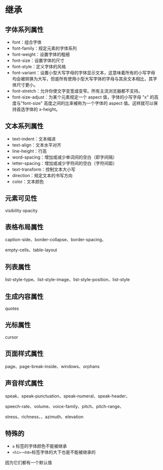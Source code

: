 # 继承

## 字体系列属性

- font：组合字体
- font-family：规定元素的字体系列
- font-weight：设置字体的粗细
- font-size：设置字体的尺寸
- font-style：定义字体的风格
- font-variant：设置小型大写字母的字体显示文本，这意味着所有的小写字母均会被转换为大写，但是所有使用小型大写字体的字母与其余文本相比，其字体尺寸更小。
- font-stretch：允许你使文字变宽或变窄。所有主流浏览器都不支持。
- font-size-adjust：为某个元素规定一个 aspect 值，字体的小写字母 "x" 的高度与"font-size" 高度之间的比率被称为一个字体的 aspect 值。这样就可以保持首选字体的 x-height。

## 文本系列属性

- text-indent：文本缩进
- text-align：文本水平对齐
- line-height：行高
- word-spacing：增加或减少单词间的空白（即字间隔）
- letter-spacing：增加或减少字符间的空白（字符间距）
- text-transform：控制文本大小写
- direction：规定文本的书写方向
- color：文本颜色

## 元素可见性

visibility opacity

## 表格布局属性

caption-side、border-collapse、border-spacing、

empty-cells、table-layout

## 列表属性

list-style-type、list-style-image、list-style-position、list-style

## 生成内容属性

quotes

## 光标属性

cursor

## 页面样式属性

page、page-break-inside、windows、orphans

## 声音样式属性

speak、speak-punctuation、speak-numeral、speak-header、

speech-rate、volume、voice-family、pitch、pitch-range、

stress、richness、、azimuth、elevation

## 特殊的

- `a` 标签的字体颜色不能被继承
- `<h1>`-`<h6>`标签字体的大下也是不能被继承的

因为它们都有一个默认值
